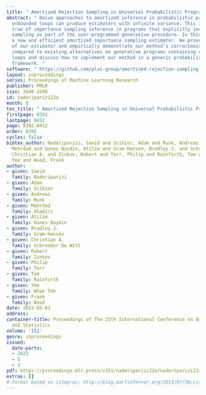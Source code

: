 ```yaml
---
title: " Amortized Rejection Sampling in Universal Probabilistic Programming "
abstract: " Naive approaches to amortized inference in probabilistic programs with
  unbounded loops can produce estimators with infinite variance. This is particularly
  true of importance sampling inference in programs that explicitly include rejection
  sampling as part of the user-programmed generative procedure. In this paper we develop
  a new and efficient amortized importance sampling estimator. We prove finite variance
  of our estimator and empirically demonstrate our method’s correctness and efficiency
  compared to existing alternatives on generative programs containing rejection sampling
  loops and discuss how to implement our method in a generic probabilistic programming
  framework. "
software: " https://github.com/plai-group/amortized-rejection-sampling "
layout: inproceedings
series: Proceedings of Machine Learning Research
publisher: PMLR
issn: 2640-3498
id: naderiparizi22a
month: 0
tex_title: " Amortized Rejection Sampling in Universal Probabilistic Programming "
firstpage: 8392
lastpage: 8412
page: 8392-8412
order: 8392
cycles: false
bibtex_author: Naderiparizi, Saeid and Scibior, Adam and Munk, Andreas and Ghadiri,
  Mehrdad and Gunes Baydin, Atilim and Gram-Hansen, Bradley J. and Schroeder De Witt,
  Christian A. and Zinkov, Robert and Torr, Philip and Rainforth, Tom and Whye Teh,
  Yee and Wood, Frank
author:
- given: Saeid
  family: Naderiparizi
- given: Adam
  family: Scibior
- given: Andreas
  family: Munk
- given: Mehrdad
  family: Ghadiri
- given: Atilim
  family: Gunes Baydin
- given: Bradley J.
  family: Gram-Hansen
- given: Christian A.
  family: Schroeder De Witt
- given: Robert
  family: Zinkov
- given: Philip
  family: Torr
- given: Tom
  family: Rainforth
- given: Yee
  family: Whye Teh
- given: Frank
  family: Wood
date: 2022-05-03
address:
container-title: Proceedings of The 25th International Conference on Artificial Intelligence
  and Statistics
volume: '151'
genre: inproceedings
issued:
  date-parts:
  - 2022
  - 5
  - 3
pdf: https://proceedings.mlr.press/v151/naderiparizi22a/naderiparizi22a.pdf
extras: []
# Format based on citeproc: http://blog.martinfenner.org/2013/07/30/citeproc-yaml-for-bibliographies/
---
```

